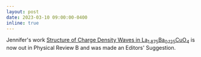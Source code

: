 ```yaml
---
layout: post
date: 2023-03-10 09:00:00-0400
inline: true
---
```


Jennifer's work [Structure of Charge Density Waves in La<sub>1.875</sub>Ba<sub>0.125</sub>CuO<sub>4</sub>](/publications/#Sears2023structure) is now out in Physical Review B and was made an Editors' Suggestion.
